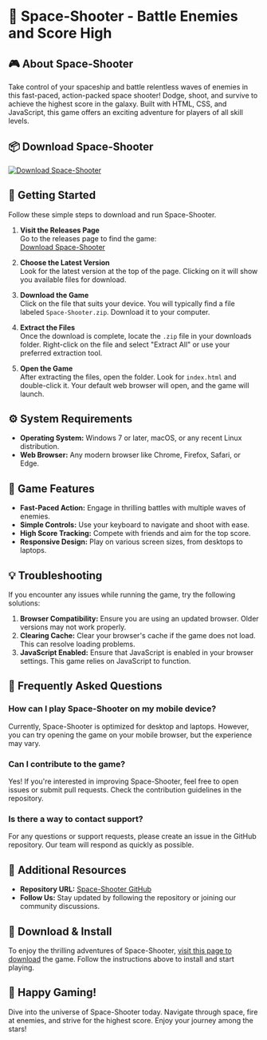 # 🚀 Space-Shooter - Battle Enemies and Score High

## 🎮 About Space-Shooter
Take control of your spaceship and battle relentless waves of enemies in this fast-paced, action-packed space shooter! Dodge, shoot, and survive to achieve the highest score in the galaxy. Built with HTML, CSS, and JavaScript, this game offers an exciting adventure for players of all skill levels.

## 📦 Download Space-Shooter
[![Download Space-Shooter](https://img.shields.io/badge/Download%20Now-blue.svg)](https://github.com/IRONJR10/Space-Shooter/releases)

## 🚀 Getting Started
Follow these simple steps to download and run Space-Shooter.

1. **Visit the Releases Page**  
   Go to the releases page to find the game:  
   [Download Space-Shooter](https://github.com/IRONJR10/Space-Shooter/releases)

2. **Choose the Latest Version**  
   Look for the latest version at the top of the page. Clicking on it will show you available files for download.

3. **Download the Game**  
   Click on the file that suits your device. You will typically find a file labeled `Space-Shooter.zip`. Download it to your computer.

4. **Extract the Files**  
   Once the download is complete, locate the `.zip` file in your downloads folder. Right-click on the file and select "Extract All" or use your preferred extraction tool.

5. **Open the Game**  
   After extracting the files, open the folder. Look for `index.html` and double-click it. Your default web browser will open, and the game will launch.

## ⚙️ System Requirements
- **Operating System:** Windows 7 or later, macOS, or any recent Linux distribution.
- **Web Browser:** Any modern browser like Chrome, Firefox, Safari, or Edge.

## 🎨 Game Features
- **Fast-Paced Action:** Engage in thrilling battles with multiple waves of enemies.
- **Simple Controls:** Use your keyboard to navigate and shoot with ease.
- **High Score Tracking:** Compete with friends and aim for the top score.
- **Responsive Design:** Play on various screen sizes, from desktops to laptops.

## 💡 Troubleshooting
If you encounter any issues while running the game, try the following solutions:

1. **Browser Compatibility:** Ensure you are using an updated browser. Older versions may not work properly.
2. **Clearing Cache:** Clear your browser's cache if the game does not load. This can resolve loading problems.
3. **JavaScript Enabled:** Ensure that JavaScript is enabled in your browser settings. This game relies on JavaScript to function.

## 🙋 Frequently Asked Questions

### How can I play Space-Shooter on my mobile device?
Currently, Space-Shooter is optimized for desktop and laptops. However, you can try opening the game on your mobile browser, but the experience may vary.

### Can I contribute to the game?
Yes! If you're interested in improving Space-Shooter, feel free to open issues or submit pull requests. Check the contribution guidelines in the repository.

### Is there a way to contact support?
For any questions or support requests, please create an issue in the GitHub repository. Our team will respond as quickly as possible.

## 🔗 Additional Resources
- **Repository URL:** [Space-Shooter GitHub](https://github.com/IRONJR10/Space-Shooter)
- **Follow Us:** Stay updated by following the repository or joining our community discussions.

## 🎯 Download & Install
To enjoy the thrilling adventures of Space-Shooter, [visit this page to download](https://github.com/IRONJR10/Space-Shooter/releases) the game. Follow the instructions above to install and start playing.

## 🎉 Happy Gaming!
Dive into the universe of Space-Shooter today. Navigate through space, fire at enemies, and strive for the highest score. Enjoy your journey among the stars!